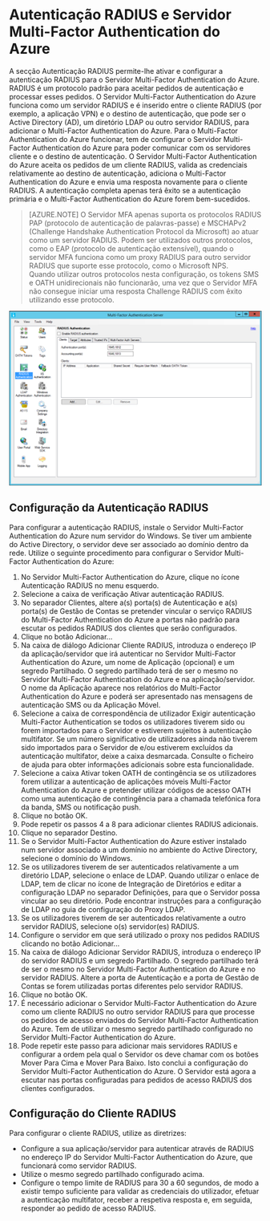 <properties 
    pageTitle="Autenticação RADIUS e Servidor Multi-Factor Authentication do Azure" 
    description="Esta é a página do Multi-Factor Authentication do Azure que irá ajudar a implementar a Autenticação RADIUS e o Servidor Multi-Factor Authentication do Azure." 
    services="multi-factor-authentication" 
    documentationCenter="" 
    authors="billmath" 
    manager="femila" 
    editor="curtand"/>

<tags 
    ms.service="multi-factor-authentication" 
    ms.workload="identity" 
    ms.tgt_pltfrm="na" 
    ms.devlang="na" 
    ms.topic="get-started-article" 
    ms.date="08/15/2016" 
    ms.author="billmath"/>



# Autenticação RADIUS e Servidor Multi-Factor Authentication do Azure

A secção Autenticação RADIUS permite-lhe ativar e configurar a autenticação RADIUS para o Servidor Multi-Factor Authentication do Azure. RADIUS é um protocolo padrão para aceitar pedidos de autenticação e processar esses pedidos. O Servidor Multi-Factor Authentication do Azure funciona como um servidor RADIUS e é inserido entre o cliente RADIUS (por exemplo, a aplicação VPN) e o destino de autenticação, que pode ser o Active Directory (AD), um diretório LDAP ou outro servidor RADIUS, para adicionar o Multi-Factor Authentication do Azure. Para o Multi-Factor Authentication do Azure funcionar, tem de configurar o Servidor Multi-Factor Authentication do Azure para poder comunicar com os servidores cliente e o destino de autenticação. O Servidor Multi-Factor Authentication do Azure aceita os pedidos de um cliente RADIUS, valida as credenciais relativamente ao destino de autenticação, adiciona o Multi-Factor Authentication do Azure e envia uma resposta novamente para o cliente RADIUS. A autenticação completa apenas terá êxito se a autenticação primária e o Multi-Factor Authentication do Azure forem bem-sucedidos.

>[AZURE.NOTE]
>O Servidor MFA apenas suporta os protocolos RADIUS PAP (protocolo de autenticação de palavras-passe) e MSCHAPv2 (Challenge Handshake Authentication Protocol da Microsoft) ao atuar como um servidor RADIUS.  Podem ser utilizados outros protocolos, como o EAP (protocolo de autenticação extensível), quando o servidor MFA funciona como um proxy RADIUS para outro servidor RADIUS que suporte esse protocolo, como o Microsoft NPS.
></br>
>Quando utilizar outros protocolos nesta configuração, os tokens SMS e OATH unidirecionais não funcionarão, uma vez que o Servidor MFA não consegue iniciar uma resposta Challenge RADIUS com êxito utilizando esse protocolo.


![Autenticação Radius](./media/multi-factor-authentication-get-started-server-rdg/radius.png)

## Configuração da Autenticação RADIUS

Para configurar a autenticação RADIUS, instale o Servidor Multi-Factor Authentication do Azure num servidor do Windows. Se tiver um ambiente do Active Directory, o servidor deve ser associado ao domínio dentro da rede. Utilize o seguinte procedimento para configurar o Servidor Multi-Factor Authentication do Azure: 

1. No Servidor Multi-Factor Authentication do Azure, clique no ícone Autenticação RADIUS no menu esquerdo.
2. Selecione a caixa de verificação Ativar autenticação RADIUS.
3. No separador Clientes, altere a(s) porta(s) de Autenticação e a(s) porta(s) de Gestão de Contas se pretender vincular o serviço RADIUS do Multi-Factor Authentication do Azure a portas não padrão para escutar os pedidos RADIUS dos clientes que serão configurados.
4. Clique no botão Adicionar...
5. Na caixa de diálogo Adicionar Cliente RADIUS, introduza o endereço IP da aplicação/servidor que irá autenticar no Servidor Multi-Factor Authentication do Azure, um nome de Aplicação (opcional) e um segredo Partilhado. O segredo partilhado terá de ser o mesmo no Servidor Multi-Factor Authentication do Azure e na aplicação/servidor. O nome da Aplicação aparece nos relatórios do Multi-Factor Authentication do Azure e poderá ser apresentado nas mensagens de autenticação SMS ou da Aplicação Móvel.
6. Selecione a caixa de correspondência de utilizador Exigir autenticação Multi-Factor Authentication se todos os utilizadores tiverem sido ou forem importados para o Servidor e estiverem sujeitos à autenticação multifator. Se um número significativo de utilizadores ainda não tiverem sido importados para o Servidor de e/ou estiverem excluídos da autenticação multifator, deixe a caixa desmarcada. Consulte o ficheiro de ajuda para obter informações adicionais sobre esta funcionalidade.
7. Selecione a caixa Ativar token OATH de contingência se os utilizadores forem utilizar a autenticação de aplicações móveis Multi-Factor Authentication do Azure e pretender utilizar códigos de acesso OATH como uma autenticação de contingência para a chamada telefónica fora da banda, SMS ou notificação push.
8. Clique no botão OK.
9. Pode repetir os passos 4 a 8 para adicionar clientes RADIUS adicionais.
10. Clique no separador Destino.
11. Se o Servidor Multi-Factor Authentication do Azure estiver instalado num servidor associado a um domínio no ambiente do Active Directory, selecione o domínio do Windows.
12. Se os utilizadores tiverem de ser autenticados relativamente a um diretório LDAP, selecione o enlace de LDAP. Quando utilizar o enlace de LDAP, tem de clicar no ícone de Integração de Diretórios e editar a configuração LDAP no separador Definições, para que o Servidor possa vincular ao seu diretório. Pode encontrar instruções para a configuração de LDAP no guia de configuração do Proxy LDAP. 
13. Se os utilizadores tiverem de ser autenticados relativamente a outro servidor RADIUS, selecione o(s) servidor(es) RADIUS.
14. Configure o servidor em que será utilizado o proxy nos pedidos RADIUS clicando no botão Adicionar...
15. Na caixa de diálogo Adicionar Servidor RADIUS, introduza o endereço IP do servidor RADIUS e um segredo Partilhado. O segredo partilhado terá de ser o mesmo no Servidor Multi-Factor Authentication do Azure e no servidor RADIUS. Altere a porta de Autenticação e a porta de Gestão de Contas se forem utilizadas portas diferentes pelo servidor RADIUS.
16. Clique no botão OK. 
17. É necessário adicionar o Servidor Multi-Factor Authentication do Azure como um cliente RADIUS no outro servidor RADIUS para que processe os pedidos de acesso enviados do Servidor Multi-Factor Authentication do Azure. Tem de utilizar o mesmo segredo partilhado configurado no Servidor Multi-Factor Authentication do Azure.
18. Pode repetir este passo para adicionar mais servidores RADIUS e configurar a ordem pela qual o Servidor os deve chamar com os botões Mover Para Cima e Mover Para Baixo. Isto conclui a configuração do Servidor Multi-Factor Authentication do Azure. O Servidor está agora a escutar nas portas configuradas para pedidos de acesso RADIUS dos clientes configurados.   


## Configuração do Cliente RADIUS

Para configurar o cliente RADIUS, utilize as diretrizes:

- Configure a sua aplicação/servidor para autenticar através de RADIUS no endereço IP do Servidor Multi-Factor Authentication do Azure, que funcionará como servidor RADIUS. 
- Utilize o mesmo segredo partilhado configurado acima. 
- Configure o tempo limite de RADIUS para 30 a 60 segundos, de modo a existir tempo suficiente para validar as credenciais do utilizador, efetuar a autenticação multifator, receber a respetiva resposta e, em seguida, responder ao pedido de acesso RADIUS.




<!--HONumber=ago16_HO4-->


